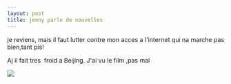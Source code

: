 ```yaml
---
layout: post
title: jenny parle de nouvelles
---
```


je reviens, mais il faut lutter contre mon acces a l'internet qui na marche pas bien,tant pis!

Aj il fait tres   froid a Beijing. J'ai vu le film <the curse of golden flower>,pas mal

![](/modules/tinymce/tinymce/jscripts/tiny_mce/plugins/emotions/images/smiley-cool.gif)
